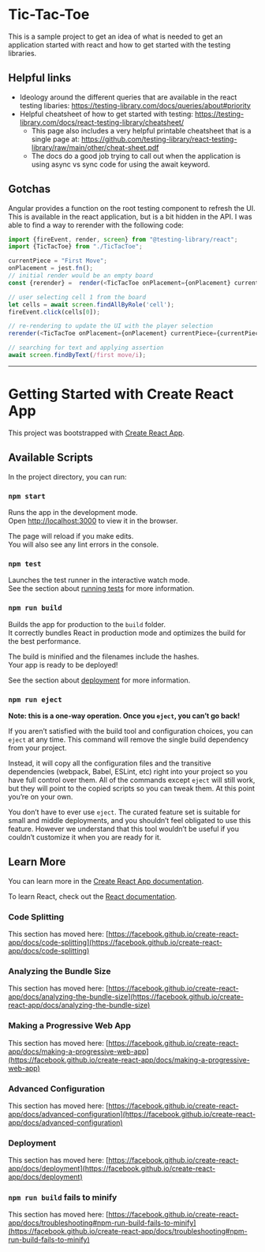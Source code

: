 # Tic-Tac-Toe

This is a sample project to get an idea of what is needed to get an application started with react and how to 
get started with the testing libraries. 

## Helpful links
- Ideology around the different queries that are available in the react testing libaries: https://testing-library.com/docs/queries/about#priority
- Helpful cheatsheet of how to get started with testing: https://testing-library.com/docs/react-testing-library/cheatsheet/
    - This page also includes a very helpful printable cheatsheet that is a single page at: https://github.com/testing-library/react-testing-library/raw/main/other/cheat-sheet.pdf
    - The docs do a good job trying to call out when the application is using async vs sync code for using the await keyword.

## Gotchas
Angular provides a function on the root testing component to refresh the UI. This is available in the react application, but is a bit hidden
in the API. I was able to find a way to rerender with the following code:
```javascript
import {fireEvent, render, screen} from "@testing-library/react";
import {TicTacToe} from "./TicTacToe";

currentPiece = "First Move";
onPlacement = jest.fn();
// initial render would be an empty board
const {rerender} =  render(<TicTacToe onPlacement={onPlacement} currentPiece={currentPiece}/>);

// user selecting cell 1 from the board
let cells = await screen.findAllByRole('cell');
fireEvent.click(cells[0]);

// re-rendering to update the UI with the player selection
rerender(<TicTacToe onPlacement={onPlacement} currentPiece={currentPiece} />)

// searching for text and applying assertion
await screen.findByText(/first move/i);
```

---

# Getting Started with Create React App

This project was bootstrapped with [Create React App](https://github.com/facebook/create-react-app).

## Available Scripts

In the project directory, you can run:

### `npm start`

Runs the app in the development mode.\
Open [http://localhost:3000](http://localhost:3000) to view it in the browser.

The page will reload if you make edits.\
You will also see any lint errors in the console.

### `npm test`

Launches the test runner in the interactive watch mode.\
See the section about [running tests](https://facebook.github.io/create-react-app/docs/running-tests) for more information.

### `npm run build`

Builds the app for production to the `build` folder.\
It correctly bundles React in production mode and optimizes the build for the best performance.

The build is minified and the filenames include the hashes.\
Your app is ready to be deployed!

See the section about [deployment](https://facebook.github.io/create-react-app/docs/deployment) for more information.

### `npm run eject`

**Note: this is a one-way operation. Once you `eject`, you can’t go back!**

If you aren’t satisfied with the build tool and configuration choices, you can `eject` at any time. This command will remove the single build dependency from your project.

Instead, it will copy all the configuration files and the transitive dependencies (webpack, Babel, ESLint, etc) right into your project so you have full control over them. All of the commands except `eject` will still work, but they will point to the copied scripts so you can tweak them. At this point you’re on your own.

You don’t have to ever use `eject`. The curated feature set is suitable for small and middle deployments, and you shouldn’t feel obligated to use this feature. However we understand that this tool wouldn’t be useful if you couldn’t customize it when you are ready for it.

## Learn More

You can learn more in the [Create React App documentation](https://facebook.github.io/create-react-app/docs/getting-started).

To learn React, check out the [React documentation](https://reactjs.org/).

### Code Splitting

This section has moved here: [https://facebook.github.io/create-react-app/docs/code-splitting](https://facebook.github.io/create-react-app/docs/code-splitting)

### Analyzing the Bundle Size

This section has moved here: [https://facebook.github.io/create-react-app/docs/analyzing-the-bundle-size](https://facebook.github.io/create-react-app/docs/analyzing-the-bundle-size)

### Making a Progressive Web App

This section has moved here: [https://facebook.github.io/create-react-app/docs/making-a-progressive-web-app](https://facebook.github.io/create-react-app/docs/making-a-progressive-web-app)

### Advanced Configuration

This section has moved here: [https://facebook.github.io/create-react-app/docs/advanced-configuration](https://facebook.github.io/create-react-app/docs/advanced-configuration)

### Deployment

This section has moved here: [https://facebook.github.io/create-react-app/docs/deployment](https://facebook.github.io/create-react-app/docs/deployment)

### `npm run build` fails to minify

This section has moved here: [https://facebook.github.io/create-react-app/docs/troubleshooting#npm-run-build-fails-to-minify](https://facebook.github.io/create-react-app/docs/troubleshooting#npm-run-build-fails-to-minify)
